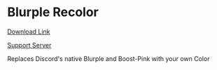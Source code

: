 # Blurple Recolor

[Download Link](https://OILYY.github.io/downloader/?theme=BlurpleRecolor)

[Support Server](https://discord.gg/Y36CTWeCFE)

Replaces Discord's native Blurple and Boost-Pink with your own Color
